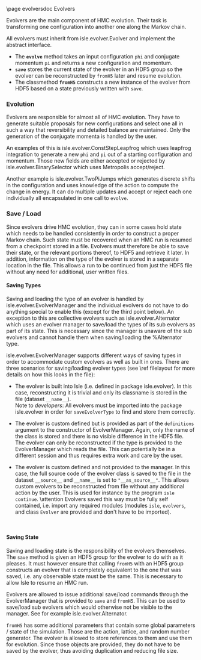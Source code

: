 \page evolversdoc Evolvers

Evolvers are the main component of HMC evolution.
Their task is transforming one configuration into another one along the Markov chain.

All evolvers must inherit from isle.evolver.Evolver and implement the abstract interface.
- The <B>`evolve`</B> method takes an input configuration `phi` and conjugate momentum `pi`
  and returns a new configuration and momentum.
- <B>`save`</B> stores the current state of the evolver in an HDF5 group so the evolver can
  be reconstructed by `fromH5` later and resume evolution.
- The classmethod <B>`fromH5`</B> constructs a new instance of the evolver from HDF5 based
  on a state previously written with `save`.


### Evolution

Evolvers are responsible for almost all of HMC evolution.
They have to generate suitable proposals for new configurations and
select one all in such a way that reversibility and detailed balance are maintained.
Only the generation of the conjugate momenta is handled by the user.

An examples of this is isle.evolver.ConstStepLeapfrog which uses leapfrog integration
to generate a new `phi` and `pi` out of a starting configuration and momentum.
Those new fields are either accepted or rejected by isle.evolver.BinarySelector which
uses Metropolis accept/reject.

Another example is isle.evolver.TwoPiJumps which generates discrete shifts in the
configuration and uses knowledge of the action to compute the change in energy.
It can do multiple updates and accept or reject each one individually all encapsulated
in one call to `evolve`.


### Save / Load

Since evolvers drive HMC evolution, they can in some cases hold state which needs to be
handled consistently in order to construct a proper Markov chain.
Such state must be recovered when an HMC run is resumed from a checkpoint stored in a file.
Evolvers must therefore be able to save their state, or the relevant portions thereof, to HDF5
and retrieve it later.
In addition, information on the type of the evolver is stored in a separate location in the file.
This allows a run to be continued from just the HDF5 file without any need for
additional, user written files.

#### Saving Types

Saving and loading the type of an evolver is handled by isle.evolver.EvolverManager and the
individual evolvers do not have to do anything special to enable this
(except for the third point below).
An exception to this are collective evolvers such as isle.evolver.Alternator which uses an
evolver manager to save/load the types of its sub evolvers as part of its state.
This is necessary since the manager is unaware of the sub evolvers and cannot handle them when
saving/loading the %Alternator type.

isle.evolver.EvolverManager supports different ways of saving types in order to accommodate
custom evolvers as well as built in ones.
There are three scenarios for saving/loading evolver types
(see \ref filelayout for more details on how this looks in the file):
- The evolver is built into Isle (i.e. defined in package isle.evolver).
  In this case, reconstructing it is trivial and only its classname is stored in the file
  (dataset `__name__`).<br>
  Note to *developers*: All evolvers must be imported into the package isle.evolver
  in order for `saveEvolverType` to find and store them correctly.

- The evolver is custom defined but is provided as part of the `definitions` argument
  to the constructor of EvolverManager.
  Again, only the name of the class is stored and there is no visible difference
  in the HDF5 file.<br>
  The evolver can only be reconstructed if the type is provided to the EvolverManager
  which reads the file.
  This can potentially be in a different session and thus requires extra work and care by the user.

- The evolver is custom defined and not provided to the manager.
  In this case, the full source code of the evolver class is saved to the file in the dataset
  `__source__` and `__name__` is set to `"__as_source__"`.
  This allows custom evolvers to be reconstructed from file without any additional action by
  the user.
  This is used for instance by the program `isle continue`.
  \attention
      Evolvers saved this way must be fully self contained, i.e. import
      any required modules (modules `isle`, `evolvers`, and class `Evolver`
      are provided and don't have to be imported).

  &nbsp;


#### Saving State

Saving and loading state is the responsibility of the evolvers themselves.
The `save` method is given an HDF5 group for the evolver to do with as it pleases.
It must however ensure that calling `fromH5` with an HDF5 group constructs an evolver
that is completely equivalent to the one that was saved, i.e. any observable state must
be the same.
This is necessary to allow Isle to resume an HMC run.

Evolvers are allowed to issue additional save/load commands through the EvolverManager
that is provided to `save` and `fromH5`.
This can be used to save/load sub evolvers which would otherwise not be visible to
the manager.
See for example isle.evolver.Alternator.

`fromH5` has some additional parameters that contain some global parameters / state
of the simulation.
Those are the action, lattice, and random number generator.
The evolver is allowed to store references to them and use them for evolution.
Since those objects are provided, they do not have to be saved by the evolver,
thus avoiding duplication and reducing file size.
